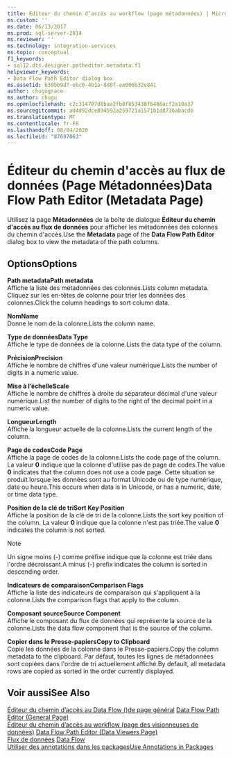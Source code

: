 ```yaml
---
title: Éditeur du chemin d’accès au workflow (page métadonnées) | Microsoft Docs
ms.custom: ''
ms.date: 06/13/2017
ms.prod: sql-server-2014
ms.reviewer: ''
ms.technology: integration-services
ms.topic: conceptual
f1_keywords:
- sql12.dts.designer.patheditor.metadata.f1
helpviewer_keywords:
- Data Flow Path Editor dialog box
ms.assetid: b30bb9d7-ebc0-4b1a-8d0f-ee006b32e841
author: chugugrace
ms.author: chugu
ms.openlocfilehash: c2c314707d8baa2fb0f853438f6486acf2a10a37
ms.sourcegitcommit: ad4d92dce894592a259721a1571b1d8736abacdb
ms.translationtype: MT
ms.contentlocale: fr-FR
ms.lasthandoff: 08/04/2020
ms.locfileid: "87697063"
---
```

# <a name="data-flow-path-editor-metadata-page"></a><span data-ttu-id="14e14-102">Éditeur du chemin d'accès au flux de données (Page Métadonnées)</span><span class="sxs-lookup"><span data-stu-id="14e14-102">Data Flow Path Editor (Metadata Page)</span></span>
  <span data-ttu-id="14e14-103">Utilisez la page **Métadonnées** de la boîte de dialogue **Éditeur du chemin d'accès au flux de données** pour afficher les métadonnées des colonnes du chemin d'accès.</span><span class="sxs-lookup"><span data-stu-id="14e14-103">Use the **Metadata** page of the **Data Flow Path Editor** dialog box to view the metadata of the path columns.</span></span>  
  
## <a name="options"></a><span data-ttu-id="14e14-104">Options</span><span class="sxs-lookup"><span data-stu-id="14e14-104">Options</span></span>  
 <span data-ttu-id="14e14-105">**Path metadata**</span><span class="sxs-lookup"><span data-stu-id="14e14-105">**Path metadata**</span></span>  
 <span data-ttu-id="14e14-106">Affiche la liste des métadonnées des colonnes.</span><span class="sxs-lookup"><span data-stu-id="14e14-106">Lists column metadata.</span></span> <span data-ttu-id="14e14-107">Cliquez sur les en-têtes de colonne pour trier les données des colonnes.</span><span class="sxs-lookup"><span data-stu-id="14e14-107">Click the column headings to sort column data.</span></span>  
  
 <span data-ttu-id="14e14-108">**Nom**</span><span class="sxs-lookup"><span data-stu-id="14e14-108">**Name**</span></span>  
 <span data-ttu-id="14e14-109">Donne le nom de la colonne.</span><span class="sxs-lookup"><span data-stu-id="14e14-109">Lists the column name.</span></span>  
  
 <span data-ttu-id="14e14-110">**Type de données**</span><span class="sxs-lookup"><span data-stu-id="14e14-110">**Data Type**</span></span>  
 <span data-ttu-id="14e14-111">Affiche le type de données de la colonne.</span><span class="sxs-lookup"><span data-stu-id="14e14-111">Lists the data type of the column.</span></span>  
  
 <span data-ttu-id="14e14-112">**Précision**</span><span class="sxs-lookup"><span data-stu-id="14e14-112">**Precision**</span></span>  
 <span data-ttu-id="14e14-113">Affiche le nombre de chiffres d'une valeur numérique.</span><span class="sxs-lookup"><span data-stu-id="14e14-113">Lists the number of digits in a numeric value.</span></span>  
  
 <span data-ttu-id="14e14-114">**Mise à l’échelle**</span><span class="sxs-lookup"><span data-stu-id="14e14-114">**Scale**</span></span>  
 <span data-ttu-id="14e14-115">Affiche le nombre de chiffres à droite du séparateur décimal d'une valeur numérique.</span><span class="sxs-lookup"><span data-stu-id="14e14-115">List the number of digits to the right of the decimal point in a numeric value.</span></span>  
  
 <span data-ttu-id="14e14-116">**Longueur**</span><span class="sxs-lookup"><span data-stu-id="14e14-116">**Length**</span></span>  
 <span data-ttu-id="14e14-117">Affiche la longueur actuelle de la colonne.</span><span class="sxs-lookup"><span data-stu-id="14e14-117">Lists the current length of the column.</span></span>  
  
 <span data-ttu-id="14e14-118">**Page de codes**</span><span class="sxs-lookup"><span data-stu-id="14e14-118">**Code Page**</span></span>  
 <span data-ttu-id="14e14-119">Affiche la page de codes de la colonne.</span><span class="sxs-lookup"><span data-stu-id="14e14-119">Lists the code page of the column.</span></span> <span data-ttu-id="14e14-120">La valeur **0** indique que la colonne d'utilise pas de page de codes.</span><span class="sxs-lookup"><span data-stu-id="14e14-120">The value **0** indicates that the column does not use a code page.</span></span> <span data-ttu-id="14e14-121">Cette situation se produit lorsque les données sont au format Unicode ou de type numérique, date ou heure.</span><span class="sxs-lookup"><span data-stu-id="14e14-121">This occurs when data is in Unicode, or has a numeric, date, or time data type.</span></span>  
  
 <span data-ttu-id="14e14-122">**Position de la clé de tri**</span><span class="sxs-lookup"><span data-stu-id="14e14-122">**Sort Key Position**</span></span>  
 <span data-ttu-id="14e14-123">Affiche la position de la clé de tri de la colonne.</span><span class="sxs-lookup"><span data-stu-id="14e14-123">Lists the sort key position of the column.</span></span> <span data-ttu-id="14e14-124">La valeur **0** indique que la colonne n'est pas triée.</span><span class="sxs-lookup"><span data-stu-id="14e14-124">The value **0** indicates the column is not sorted.</span></span>  
  
> [!NOTE]  
>  <span data-ttu-id="14e14-125">Un signe moins (-) comme préfixe indique que la colonne est triée dans l'ordre décroissant.</span><span class="sxs-lookup"><span data-stu-id="14e14-125">A minus (-) prefix indicates the column is sorted in descending order.</span></span>  
  
 <span data-ttu-id="14e14-126">**Indicateurs de comparaison**</span><span class="sxs-lookup"><span data-stu-id="14e14-126">**Comparison Flags**</span></span>  
 <span data-ttu-id="14e14-127">Affiche la liste des indicateurs de comparaison qui s'appliquent à la colonne.</span><span class="sxs-lookup"><span data-stu-id="14e14-127">Lists the comparison flags that apply to the column.</span></span>  
  
 <span data-ttu-id="14e14-128">**Composant source**</span><span class="sxs-lookup"><span data-stu-id="14e14-128">**Source Component**</span></span>  
 <span data-ttu-id="14e14-129">Affiche le composant du flux de données qui représente la source de la colonne.</span><span class="sxs-lookup"><span data-stu-id="14e14-129">Lists the data flow component that is the source of the column.</span></span>  
  
 <span data-ttu-id="14e14-130">**Copier dans le Presse-papiers**</span><span class="sxs-lookup"><span data-stu-id="14e14-130">**Copy to Clipboard**</span></span>  
 <span data-ttu-id="14e14-131">Copie les données de la colonne dans le Presse-papiers.</span><span class="sxs-lookup"><span data-stu-id="14e14-131">Copy the column metadata to the clipboard.</span></span> <span data-ttu-id="14e14-132">Par défaut, toutes les lignes de métadonnées sont copiées dans l'ordre de tri actuellement affiché.</span><span class="sxs-lookup"><span data-stu-id="14e14-132">By default, all metadata rows are copied as sorted in the order currently displayed.</span></span>  
  
## <a name="see-also"></a><span data-ttu-id="14e14-133">Voir aussi</span><span class="sxs-lookup"><span data-stu-id="14e14-133">See Also</span></span>  
 <span data-ttu-id="14e14-134">[Éditeur du chemin d’accès au Data Flow &#40;&#41;de page général](general-page-of-integration-services-designers-options.md) </span><span class="sxs-lookup"><span data-stu-id="14e14-134">[Data Flow Path Editor &#40;General Page&#41;](general-page-of-integration-services-designers-options.md) </span></span>  
 <span data-ttu-id="14e14-135">[Éditeur du chemin d’accès au workflow &#40;page des visionneuses de données&#41;](../../2014/integration-services/data-flow-path-editor-data-viewers-page.md) </span><span class="sxs-lookup"><span data-stu-id="14e14-135">[Data Flow Path Editor &#40;Data Viewers Page&#41;](../../2014/integration-services/data-flow-path-editor-data-viewers-page.md) </span></span>  
 <span data-ttu-id="14e14-136">[Flux de données](data-flow/data-flow.md) </span><span class="sxs-lookup"><span data-stu-id="14e14-136">[Data Flow](data-flow/data-flow.md) </span></span>  
 [<span data-ttu-id="14e14-137">Utiliser des annotations dans les packages</span><span class="sxs-lookup"><span data-stu-id="14e14-137">Use Annotations in Packages</span></span>](use-annotations-in-packages.md)  
  
  
